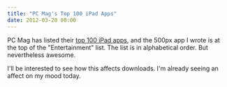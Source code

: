 ```yaml
---
title: "PC Mag's Top 100 iPad Apps"
date: 2012-03-20 00:00
---
```


<import><p>PC Mag has listed their <a href="http://www.pcmag.com/article2/0,2817,2362576,00.asp">top 100 iPad apps</a>, and the 500px app I wrote is at the top of the "Entertainment" list. The list is in alphabetical order. But nevertheless awesome.<!--more--></p>
<p>I'll be interested to see how this affects downloads. I'm already seeing an affect on my mood today.</p></import>

<!-- more -->

